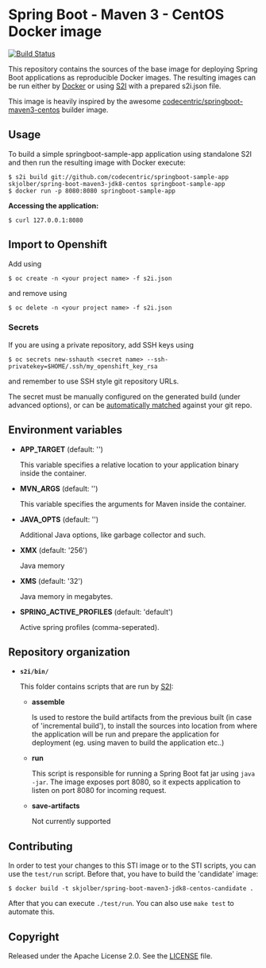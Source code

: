 # Spring Boot - Maven 3 - CentOS Docker image

[![Build Status](https://travis-ci.org/codecentric/springboot-maven3-centos.svg?branch=master)](https://travis-ci.org/codecentric/springboot-maven3-centos)

This repository contains the sources of the base image for deploying Spring Boot applications as reproducible Docker images. The resulting images can be run either by [Docker](http://docker.io) or using [S2I](https://github.com/openshift/source-to-image) with a prepared s2i.json file.

This image is heavily inspired by the awesome [codecentric/springboot-maven3-centos](https://github.com/codecentric/springboot-maven3-centos) builder image.

## Usage

To build a simple springboot-sample-app application using standalone S2I and then run the resulting image with Docker execute:

```
$ s2i build git://github.com/codecentric/springboot-sample-app skjolber/spring-boot-maven3-jdk8-centos springboot-sample-app
$ docker run -p 8080:8080 springboot-sample-app
```

**Accessing the application:**

```
$ curl 127.0.0.1:8080
```

## Import to Openshift
Add using
```
$ oc create -n <your project name> -f s2i.json
```
and remove using 
```
$ oc delete -n <your project name> -f s2i.json 
```

### Secrets
If you are using a private repository, add SSH keys using

```
$ oc secrets new-sshauth <secret name> --ssh-privatekey=$HOME/.ssh/my_openshift_key_rsa
```
and remember to use SSH style git repository URLs.

The secret must be manually configured on the generated build (under advanced options), or can be [automatically matched](https://docs.openshift.com/container-platform/3.6/dev_guide/builds/build_inputs.html) against your git repo.

## Environment variables

*  **APP_TARGET** (default: '')

    This variable specifies a relative location to your application binary inside the
    container.

*  **MVN_ARGS** (default: '')

    This variable specifies the arguments for Maven inside the container.
   
*  **JAVA_OPTS** (default: '')

    Additional Java options, like garbage collector and such.

*  **XMX** (default: '256')
   
    Java memory

*  **XMS** (default: '32')
   
    Java memory in megabytes.

*  **SPRING_ACTIVE_PROFILES** (default: 'default')
   
    Active spring profiles (comma-seperated). 

## Repository organization

* **`s2i/bin/`**

  This folder contains scripts that are run by [S2I](https://github.com/openshift/source-to-image):

  *   **assemble**

      Is used to restore the build artifacts from the previous built (in case of
      'incremental build'), to install the sources into location from where the
      application will be run and prepare the application for deployment (eg.
      using maven to build the application etc..)

  *   **run**

      This script is responsible for running a Spring Boot fat jar using `java -jar`.
      The image exposes port 8080, so it expects application to listen on port
      8080 for incoming request.

  *   **save-artifacts**

      Not currently supported

## Contributing

In order to test your changes to this STI image or to the STI scripts, you can use the `test/run` script. Before that, you have to build the 'candidate' image:

```
$ docker build -t skjolber/spring-boot-maven3-jdk8-centos-candidate .
```

After that you can execute `./test/run`. You can also use `make test` to automate this.

## Copyright

Released under the Apache License 2.0. See the [LICENSE](LICENSE) file.
